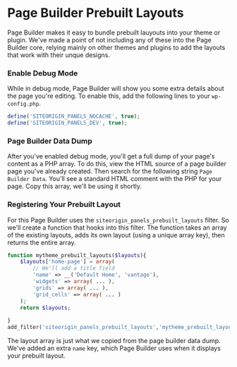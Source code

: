 # Page Builder Prebuilt Layouts

Page Builder makes it easy to bundle prebuilt lauyouts into your theme or plugin. We've made a point of not including any of these into the Page Builder core, relying mainly on other themes and plugins to add the layouts that work with their unque designs.

### Enable Debug Mode

While in debug mode, Page Builder will show you some extra details about the page you're editing. To enable this, add the following lines to your `wp-config.php`.

```php
define('SITEORIGIN_PANELS_NOCACHE', true);
define('SITEORIGIN_PANELS_DEV', true);
```

### Page Builder Data Dump

After you've enabled debug mode, you'll get a full dump of your page's content as a PHP array. To do this, view the HTML source of a page builder page you've already created. Then search for the following string `Page Builder Data`. You'll see a standard HTML comment with the PHP for your page. Copy this array, we'll be using it shortly.

### Registering Your Prebuilt Layout

For this Page Builder uses the `siteorigin_panels_prebuilt_layouts` filter. So we'll create a function that hooks into this filter. The function takes an array of the existing layouts, adds its own layout (using a unique array key), then returns the entire array.

```php
function mytheme_prebuilt_layouts($layouts){
	$layouts['home-page'] = array(
		// We'll add a title field
		'name' => __('Default Home', 'vantage'),
		'widgets' => array( ... ),
		'grids' => array( ... ),
		'grid_cells' => array( ... )
	);
	return $layouts;
	
}
add_filter('siteorigin_panels_prebuilt_layouts','mytheme_prebuilt_layouts');
```

The layout array is just what we copied from the page builder data dump. We've added an extra `name` key, which Page Builder uses when it displays your prebuilt layout. 
